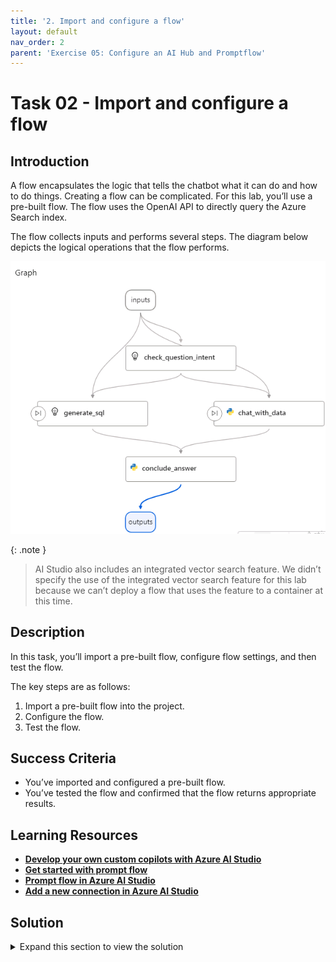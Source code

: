 ```yaml
---
title: '2. Import and configure a flow'
layout: default
nav_order: 2
parent: 'Exercise 05: Configure an AI Hub and Promptflow'
---
```



# Task 02 - Import and configure a flow

<!--- Estimated time: 40 minutes---> 

## Introduction

A flow encapsulates the logic that tells the chatbot what it can do and how to do things. Creating a flow can be complicated. For this lab, you’ll use a pre-built flow. The flow uses the OpenAI API to directly query the Azure Search index. 

The flow collects inputs and performs several steps. The diagram below depicts the logical operations that the flow performs.

![n9s08385.png](../../media/n9s08385.png)


{: .note }
> AI Studio also includes an integrated vector search feature. We didn’t specify the use of the integrated vector search feature for this lab because we can’t deploy a flow that uses the feature to a container at this time.

## Description

In this task, you’ll import a pre-built flow, configure flow settings, and then test the flow.

The key steps are as follows:

1. Import a pre-built flow into the project.
1. Configure the flow.
1. Test the flow.


## Success Criteria

- You’ve imported and configured a pre-built flow.
- You’ve tested the flow and confirmed that the flow returns appropriate results.

## Learning Resources

- [**Develop your own custom copilots with Azure AI Studio**](https://learn.microsoft.com/en-us/training/paths/create-custom-copilots-ai-studio/)
- [**Get started with prompt flow**](https://learn.microsoft.com/en-us/training/modules/get-started-prompt-flow-ai-studio/)
- [**Prompt flow in Azure AI Studio**](https://learn.microsoft.com/en-us/azure/ai-studio/how-to/prompt-flow)
- [**Add a new connection in Azure AI Studio**](https://learn.microsoft.com/en-us/azure/ai-studio/how-to/connections-add)

## Solution

<details markdown="block">
<summary>Expand this section to view the solution</summary>

1. Return to the Azure AI Studio browser window. 

   {: .note }
   > If you closed the window, go to [**Azure AI Studio**](ai.azure.com).

1. In the left navigation pane for the hub, select **Hub Overview**.

1. On the Overview page for the hub, locate the **Projects** section and select **+ New project**.

1. In the **Project name** field, enter **contosopf** and then select **Create a project**. Wait for the project to be created.

    ![7sngbnny.png](../../media/7sngbnny.png)

1. In the left navigation pane for the project page, in the **Tools** section, select **Prompt flow**.

    ![u25i702l.png](../../media/u25i702l.png)

1. On the **Create, iterate, and debug your orchestration flows** page, select **+Create**.

1. On the **Create a new flow** page, in the **Upload from local** section, select **Upload**.

    ![j8eqlo0o.png](../../media/j8eqlo0o.png)

1. On the **Upload from local** page, select **Zip file** and then select **Browse**. Go to the **Downloads\AssetsRepo\Assets** folder.

   {: .note }
   > You created this folder in Exercise 04 Task 01 when you cloned the GitHub repository to acquire the hotel brochures.

1. Select **chatflow-oai-datasources..zip** and then select **Open**. 

1. Under **Select flow type**, select **Chat flow**. Then select **Upload** to import the zip file into the project. 

    ![sm7xeytn.jpg](../../media/sm7xeytn.jpg)

   {: .warning }
   > It may take several minutes to upload the flow. Separately, if you receive the following error or the **Upload** button becomes available again, wait a few minutes and try again.

    ![i90n1xi1.jpg](../../media/i90n1xi1.jpg)

1. This will load the prompt flow once uploaded. In the middle pane for the flow, you’ll see one flow for each of the four logical steps in the flow. Review the information in each tile. This will help you understand how the flow functions.

1. Open a new browser window and go to [**Azure portal**](https://portal.azure.com).

1. Search for and select the PostgreSQL database that you created in a previous exercise.

    ![hlodbtra.png](../../media/hlodbtra.png)

1. In the Overview section for the database, copy the value for Server name. You’ll pass the value into a field in Step 18 of this task.

1. In the left navigation pane for the flow, select **Settings** and then select **+ New connection**.

    ![zpzeywmf.png](../../media/zpzeywmf.png)

1. On the **Add a connection to external assets** page, select **Custom keys**.

    ![b701wgpu.png](../../media/b701wgpu.png)

1. Select **+ Add key value pairs**.

1. Enter the following information. 

    | Field | Value |
    |:---------|:---------|
    | Custom keys      | **hostname**   |
    | Value   | Use the server name you copied in Step 14 of this lab|

1. Select **+ Add key value pairs**.

1. Enter the following information. 

    | Field | Value |
    |:---------|:---------|
    | Custom keys      | **user**   |
    | Value   | **promptflow**|

1. Select **+ Add key value pairs**.

1. Enter the following information. 

    | Field | Value |
    |:---------|:---------|
    | Custom keys      | **port**   |
    | Value   | **5432**|

1. Select **+ Add key value pairs**.

1. Enter the following information. 

    | Field | Value |
    |:---------|:---------|
    | Custom keys      | **database**   |
    | Value   | **pycontosohotel**|

1. Select **+ Add key value pairs**.

1. Enter the following information. 

    | Field | Value |
    |:---------|:---------|
    | Custom keys      | **passwd**   |
    | Value   | **1234ABCD!**|
    | Is Secret| Selected|

1. In the **Connection name** field, enter **postgresql** and then select **Add connection**. Wait while the connection is created. The connection should resemble the following screenshot:

    ![435pbqb5.png](../../media/435pbqb5.png)

1. From **Settings**, select **+ New Connection** again.

1. Select **Azure AI Search**.

    ![wyeywz0q.jpg](../../media/wyeywz0q.jpg)

1. Select **Add connection** to the right of your Azure AI Search Service.

    ![zwvb9r3l.jpg](../../media/zwvb9r3l.jpg)

1. In the left navigation pane, under the **Components** section, select **Deployments**, and then select your **gpt-4o** model.

    ![pdukb2u9.jpg](../../media/pdukb2u9.jpg)

1. Select **Edit**.

    ![owefizvl.jpg](../../media/owefizvl.jpg)

1. The **Tokens per Minute Rate Limit** needs to be increased from the default for the chatbot to function.

    1. Change the value to **10K**.
    1. Select **Save and close**.

   {: .warning }
   > Dragging the slider does not allow for small increments. Select the **white dot** on the slider, then use **Left/Right Arrow Keys** to change the value. 

    ![abwb2txg.jpg](../../media/abwb2txg.jpg)

1. In the left navigation pane for the flow, in the **Tools** section, select **Prompt flow** and then select the prompt flow that you created.

1. Select **Start compute session**. This allows you to run and test the chatbot. Continue to the next steps to finish configurations while this starts.

    ![en336ry1.jpg](../../media/en336ry1.jpg)

1. Locate the **check_question_intent** tile. In the **Connection** field, select the connection that displays.

    ![yk3o4cnl.png](../../media/yk3o4cnl.png)

1. Scroll down to the **chat_with_data** tile and below the **Inputs** section. 

    1. Select **Value** of **search_connection** and then select your **Azure AI Search Service** from the dropdown list.
    1. Select **Value** of **ai_connection** and then select your **Azure OpenAI** resource from the dropdown list.
    1. Change the **Value** of **search_index** to **brochures-vector**.

    ![j3kwbgik.jpg](../../media/j3kwbgik.jpg)

1. Scroll down to the **generate_sql** tile. In the **Connection** field, select the connection that displays.

    ![gcwxk49r.jpg](../../media/gcwxk49r.jpg)

1. Scroll down to the bottom of the **conclude_answer** tile. We’ll input a value into the field that will populate after testing the next steps.

1. If the compute session has started, select **Chat** to test the flow.

    ![zyaawc9b.jpg](../../media/zyaawc9b.jpg)

1. Enter **Where can I ski?** in the chat prompt and select **Enter**. This will give you a warning and populate the PostgreSQL property at the bottom of the **conclude_answer** tile.

    ![81s7cr15.jpg](../../media/81s7cr15.jpg)

1. Select **Value** of **PostgreSQL**   and then select **postgresql** from the dropdown list.

    ![g4fl34l0.jpg](../../media/g4fl34l0.jpg)

1. Select the **X** on the warning in the Chat, then send **Where can I ski?** again. Your results should resemble the following:

    ![0i58d1im.png](../../media/0i58d1im.png)
    
    ![kjpn148g.png](../../media/kjpn148g.png)

1. Start a new conversation and enter **How many free rooms do hotels in Switzerland have grouped by hotel on 2024-10-10?**. Your results should resemble the following:

    ![d4vy2plk.png](../../media/d4vy2plk.png)
    
    ![is89pwm5.png](../../media/is89pwm5.png)

</details>
